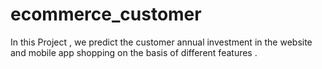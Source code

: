 # ecommerce_customer

In this Project , we predict the customer annual investment in the website and mobile app shopping on the basis of different features .
